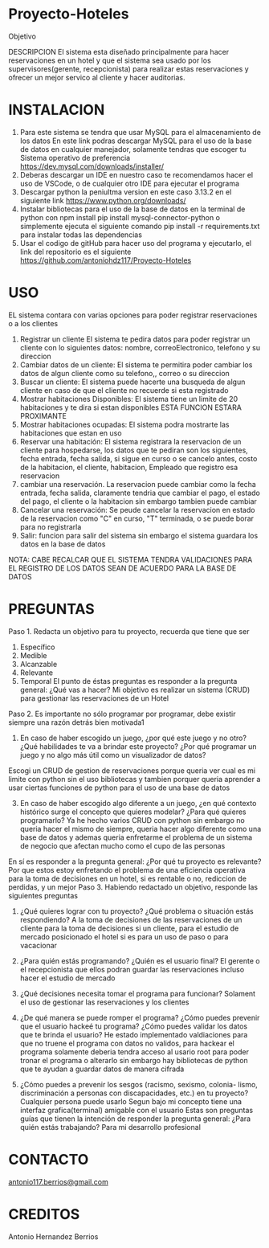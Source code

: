 ﻿# Proyecto-Hoteles

Objetivo

DESCRIPCION
El sistema esta diseñado principalmente para hacer reservaciones en un hotel y que el sistema sea usado por los supervisores(gerente, recepcionista) para realizar estas reservaciones y ofrecer un mejor servico al cliente y hacer auditorias.

# INSTALACION 
1. Para este sistema se tendra que usar MySQL para el almacenamiento de los datos
   En este link podras descargar MySQL para el uso de la base de datos en cualquier manejador, solamente tendras que escoger tu Sistema operativo de preferencia          https://dev.mysql.com/downloads/installer/
2. Deberas descargar un IDE en nuestro caso te recomendamos hacer el uso de VSCode, o de cualquier otro IDE para ejecutar el programa
3. Descargar python la peniultma version en este caso 3.13.2 en el siguiente link https://www.python.org/downloads/
4. Instalar bibliotecas para el uso de la base de datos en la terminal de python con npm install pip install mysql-connector-python o simplemente ejecuta el siguiente comando pip install -r requirements.txt para instalar todas las dependencias
5. Usar el codigo de gitHub para hacer uso del programa y ejecutarlo, el link del repositorio es el siguiente https://github.com/antoniohdz117/Proyecto-Hoteles

# USO
EL sistema contara con varias opciones para poder registrar reservaciones o a los clientes
1. Registrar un cliente
   El sistema te pedira datos para poder registrar un cliente con lo siguientes datos: nombre, correoElectronico, telefono y su direccion
2. Cambiar datos de un cliente: El sistema te permitira poder cambiar los datos de algun cliente como su telefono,, correo o su direccion
3. Buscar un cliente: El sistema puede hacerte una busqueda de algun cliente en caso de que el cliente no recuerde si esta registrado 
4. Mostrar habitaciones Disponibles: El sistema tiene un limite de 20 habitaciones y te dira si estan disponibles ESTA FUNCION ESTARA PROXIMANTE 
5. Mostrar habitaciones ocupadas: El sistema podra mostrarte las habitaciones que estan en uso 
6. Reservar una habitación: El sistema registrara la reservacion de un cliente para hospedarse, los datos que te pediran son los siguientes, fecha entrada, fecha salida, si sigue en curso o se cancelo antes, costo de la habitacion, el cliente, habitacion, Empleado que registro esa reservacion
7. cambiar una reservación. La reservacion puede cambiar como la fecha entrada, fecha salida, claramente tendria que cambiar el pago, el estado del pago, el cliente o la habitacion sin embargo tambien puede cambiar
8. Cancelar una reservación: Se peude cancelar la reservacion en estado de la reservacion como "C" en curso, "T" terminada, o se puede borar para no registrarla
9. Salir: funcion para salir del sistema sin embargo el sistema guardara los datos en la base de datos

NOTA: CABE RECALCAR QUE EL SISTEMA TENDRA VALIDACIONES PARA EL REGISTRO DE LOS DATOS SEAN DE ACUERDO PARA LA BASE DE DATOS

# PREGUNTAS 
Paso 1. Redacta un objetivo para tu proyecto, recuerda que tiene que
ser
1. Específico
2. Medible
3. Alcanzable
4. Relevante
5. Temporal
El punto de éstas preguntas es responder a la pregunta general: ¿Qué
vas a hacer?
Mi objetivo es realizar un sistema (CRUD) para gestionar las reservaciones de un Hotel


Paso 2. Es importante no sólo programar por programar, debe
existir siempre una razón detrás bien motivada1

1. En caso de haber escogido un juego, ¿por qué este juego y no
otro? ¿Qué habilidades te va a brindar este proyecto? ¿Por qué
programar un juego y no algo más útil como un visualizador de
datos?

Escogi un CRUD de gestion de reservaciones porque queria ver cual es mi limite con python sin el uso bibliotecas y tambien porquer queria aprender a usar ciertas funciones de python para el uso de una base de datos

3. En caso de haber escogido algo diferente a un juego, ¿en qué
contexto histórico surge el concepto que quieres modelar? ¿Para
qué quieres programarlo?
Ya he hecho varios CRUD con python sin embargo no queria hacer el mismo de siempre, queria hacer algo diferente como una base de datos y ademas queria enfretarme el problema de un sistema de negocio que afectan mucho como el cupo de las personas

En sí es responder a la pregunta general: ¿Por qué tu proyecto es
relevante?
Por que estos estoy enfretando el problema de una eficiencia operativa para la toma de decisiones en un hotel, si es rentable o no, rediccion de perdidas, y un mejor 
Paso 3. Habiendo redactado un objetivo, responde las siguientes
preguntas
1. ¿Qué quieres lograr con tu proyecto? ¿Qué problema o situación
estás respondiendo?
A la toma de decisiones de las reservaciones de un cliente para la toma de decisiones si un cliente, para el estudio de mercado posicionado el hotel si es para un uso de paso o para vacacionar
3. ¿Para quién estás programando? ¿Quién es el usuario final?
   El gerente o el recepcionista que ellos podran guardar las reservaciones incluso hacer el estudio de mercado
5. ¿Qué decisiones necesita tomar el programa para funcionar?
   Solament el uso de gestionar las reservaciones y los clientes
7. ¿De qué manera se puede romper el programa? ¿Cómo puedes
prevenir que el usuario hackeé tu programa? ¿Cómo puedes validar
los datos que te brinda el usuario?
He estado implementado valdiaciones para que no truene el programa con datos no validos, para hackear el programa solamente deberia tendra acceso al usario root para poder tronar el programa o alterarlo sin embargo hay bibliotecas de python que te ayudan a guardar datos de manera cifrada 

9. ¿Cómo puedes a prevenir los sesgos (racismo, sexismo, colonia-
lismo, discriminación a personas con discapacidades, etc.) en tu
proyecto?
Cualquier persona puede usarlo Segun bajo mi concepto tiene una interfaz grafica(terminal) amigable con el usuario
Estas son preguntas guías que tienen la intención de responder la
pregunta general: ¿Para quién estás trabajando?
Para mi desarrollo profesional

# CONTACTO
antonio117.berrios@gmail.com
# CREDITOS
Antonio Hernandez Berrios




